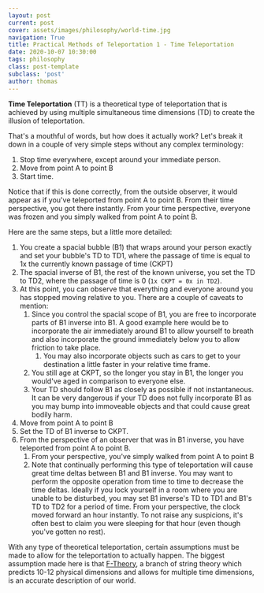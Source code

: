 ```yaml
---
layout: post
current: post
cover: assets/images/philosophy/world-time.jpg
navigation: True
title: Practical Methods of Teleportation 1 - Time Teleportation
date: 2020-10-07 10:30:00
tags: philosophy
class: post-template
subclass: 'post'
author: thomas
---
```


**Time Teleportation** (TT) is a theoretical type of teleportation that is achieved by using multiple simultaneous time dimensions (TD) to create the illusion of teleportation.

That's a mouthful of words, but how does it actually work? Let's break it down in a couple of very simple steps without any complex terminology:

1. Stop time everywhere, except around your immediate person.
2. Move from point A to point B
3. Start time.

Notice that if this is done correctly, from the outside observer, it would appear as if you've teleported from point A to point B. From their time perspective, you got there instantly. From your time perspective, everyone was frozen and you simply walked from point A to point B.

Here are the same steps, but a little more detailed:

1. You create a spacial bubble (B1) that wraps around your person exactly and set your bubble's TD to TD1, where the passage of time is equal to 1x the currently known passage of time (CKPT)
2. The spacial inverse of B1, the rest of the known universe, you set the TD to TD2, where the passage of time is 0 (`1x CKPT = 0x in TD2`).
3. At this point, you can observe that everything and everyone around you has stopped moving relative to you. There are a couple of caveats to mention:
   1. Since you control the spacial scope of B1, you are free to incorporate parts of B1 inverse into B1. A good example here would be to incorporate the air immediately around B1 to allow yourself to breath and also incorporate the ground immediately below you to allow friction to take place.
      1. You may also incorporate objects such as cars to get to your destination a little faster in your relative time frame.
   2. You still age at CKPT, so the longer you stay in B1, the longer you would've aged in comparison to everyone else.
   3. Your TD should follow B1 as closely as possible if not instantaneous. It can be very dangerous if your TD does not fully incorporate B1 as you may bump into immoveable objects and that could cause great bodily harm.
4. Move from point A to point B
5. Set the TD of B1 inverse to CKPT.
6. From the perspective of an observer that was in B1 inverse, you have teleported from point A to point B.
   1. From your perspective, you've simply walked from point A to point B
   2. Note that continually performing this type of teleportation will cause great time deltas between B1 and B1 inverse. You may want to perform the opposite operation from time to time to decrease the time deltas. Ideally if you lock yourself in a room where you are unable to be disturbed, you may set B1 inverse's TD to TD1 and B1's TD to TD2 for a period of time. From your perspective, the clock moved forward an hour instantly. To not raise any suspicions, it's often best to claim you were sleeping for that hour (even though you've gotten no rest).

With any type of theoretical teleportation, certain assumptions must be made to allow for the teleportation to actually happen. The biggest assumption made here is that [F-Theory](https://en.wikipedia.org/wiki/F-theory), a branch of string theory which predicts 10-12 physical dimensions and allows for multiple time dimensions, is an accurate description of our world.
